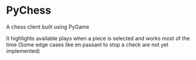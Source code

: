 # PyChess

A chess client built using PyGame


It highlights available plays when a piece is selected and works most of the time (Some edge cases like en passant to stop a check are not yet implemented)
